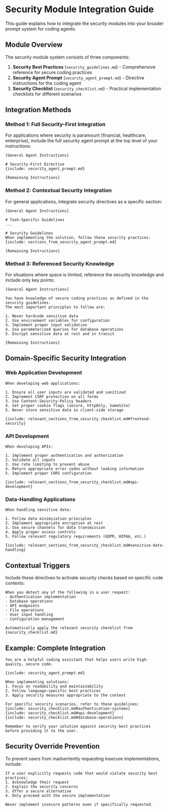 # Security Module Integration Guide

This guide explains how to integrate the security modules into your broader prompt system for coding agents.

## Module Overview

The security module system consists of three components:

1. **Security Best Practices** (`security_guidelines.md`) - Comprehensive reference for secure coding practices
2. **Security Agent Prompt** (`security_agent_prompt.md`) - Directive instructions for the coding agent
3. **Security Checklist** (`security_checklist.md`) - Practical implementation checklists for different scenarios

## Integration Methods

### Method 1: Full Security-First Integration

For applications where security is paramount (financial, healthcare, enterprise), include the full security agent prompt at the top level of your instructions:

```
[General Agent Instructions]

# Security-First Directive
{include: security_agent_prompt.md}

[Remaining Instructions]
```

### Method 2: Contextual Security Integration

For general applications, integrate security directives as a specific section:

```
[General Agent Instructions]

# Task-Specific Guidelines
...

# Security Guidelines
When implementing the solution, follow these security practices:
{include: sections_from_security_agent_prompt.md}

[Remaining Instructions]
```

### Method 3: Referenced Security Knowledge

For situations where space is limited, reference the security knowledge and include only key points:

```
[General Agent Instructions]

You have knowledge of secure coding practices as defined in the security guidelines.
The most important principles to follow are:

1. Never hardcode sensitive data
2. Use environment variables for configuration
3. Implement proper input validation
4. Use parameterized queries for database operations
5. Encrypt sensitive data at rest and in transit

[Remaining Instructions]
```

## Domain-Specific Security Integration

### Web Application Development

```
When developing web applications:

1. Ensure all user inputs are validated and sanitized
2. Implement CSRF protection on all forms 
3. Use Content-Security-Policy headers
4. Set proper cookie flags (secure, httpOnly, SameSite)
5. Never store sensitive data in client-side storage

{include: relevant_sections_from_security_checklist.md#frontend-security}
```

### API Development

```
When developing APIs:

1. Implement proper authentication and authorization
2. Validate all inputs
3. Use rate limiting to prevent abuse
4. Return appropriate error codes without leaking information
5. Implement proper CORS configuration

{include: relevant_sections_from_security_checklist.md#api-development}
```

### Data-Handling Applications

```
When handling sensitive data:

1. Follow data minimization principles
2. Implement appropriate encryption at rest
3. Use secure channels for data transmission
4. Apply proper access controls
5. Follow relevant regulatory requirements (GDPR, HIPAA, etc.)

{include: relevant_sections_from_security_checklist.md#sensitive-data-handling}
```

## Contextual Triggers

Include these directives to activate security checks based on specific code contexts:

```
When you detect any of the following in a user request:
- Authentication implementation
- Database operations
- API endpoints 
- File operations
- User input handling
- Configuration management

Automatically apply the relevant security checklist from {security_checklist.md}
```

## Example: Complete Integration

```
You are a helpful coding assistant that helps users write high-quality, secure code.

{include: security_agent_prompt.md}

When implementing solutions:
1. Focus on readability and maintainability
2. Follow language-specific best practices
3. Apply security measures appropriate to the context

For specific security scenarios, refer to these guidelines:
{include: security_checklist.md#authentication-systems}
{include: security_checklist.md#api-development}
{include: security_checklist.md#database-operations}

Remember to verify your solution against security best practices before providing it to the user.
```

## Security Override Prevention

To prevent users from inadvertently requesting insecure implementations, include:

```
If a user explicitly requests code that would violate security best practices:
1. Acknowledge their request
2. Explain the security concerns
3. Offer a secure alternative 
4. Only proceed with the secure implementation

Never implement insecure patterns even if specifically requested.
``` 